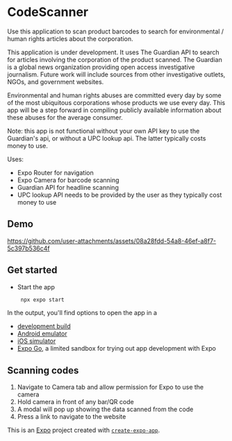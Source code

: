 # CodeScanner

Use this application to scan product barcodes to search for environmental / human rights articles about the corporation.

This application is under development. It uses The Guardian API to search for articles involving the corporation of the product scanned. The Guardian is a global news organization providing open access investigative journalism. Future work will include sources from other investigative outlets, NGOs, and government websites.

Environmental and human rights abuses are committed every day by some of the most ubiquitous corporations whose products we use every day. This app will be a step forward in compiling publicly available information about these abuses for the average consumer.

Note: this app is not functional without your own API key to use the Guardian's api, or without a UPC lookup api. The latter typically costs money to use.

Uses:
- Expo Router for navigation
- Expo Camera for barcode scanning
- Guardian API for headline scanning
- UPC lookup API needs to be provided by the user as they typically cost money to use

## Demo

https://github.com/user-attachments/assets/08a28fdd-54a8-46ef-a8f7-5c397b536c4f

## Get started

* Start the app

   ```bash
    npx expo start
   ```

In the output, you'll find options to open the app in a

- [development build](https://docs.expo.dev/develop/development-builds/introduction/)
- [Android emulator](https://docs.expo.dev/workflow/android-studio-emulator/)
- [iOS simulator](https://docs.expo.dev/workflow/ios-simulator/)
- [Expo Go](https://expo.dev/go), a limited sandbox for trying out app development with Expo

## Scanning codes

1. Navigate to Camera tab and allow permission for Expo to use the camera
2. Hold camera in front of any bar/QR code
3. A modal will pop up showing the data scanned from the code
4. Press a link to navigate to the website

This is an [Expo](https://expo.dev) project created with [`create-expo-app`](https://www.npmjs.com/package/create-expo-app).
